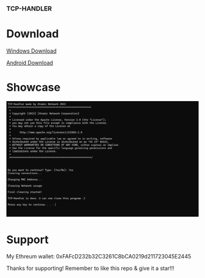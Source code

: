 ### TCP-HANDLER

# Download
[Windows Download](https://github.com/TCP-HANDLER/TCP-HANDLER/releases/download/TCPHANDLER/TCP-Handler.exe)

[Android Download](https://github.com/TCP-HANDLER/TCP-HANDLER/releases/download/Official/ModdedGT.apk)




# Showcase
![image](https://github.com/TCP-HANDLER/TCP-HANDLER/blob/main/tcp%20handler.png)





 
# Support

My Ethreum wallet: 0xFAFcD232b32C3261C8bCA0219d211723045E2445

Thanks for supporting! Remember to like this repo & give it a star!!!


